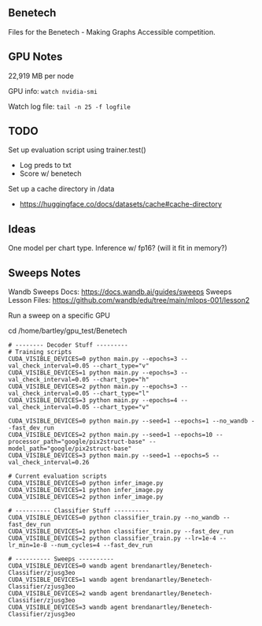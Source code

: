 ## Benetech

Files for the Benetech - Making Graphs Accessible competition.

## GPU Notes

22,919 MB per node

GPU info: `watch nvidia-smi`

Watch log file: `tail -n 25 -f logfile`

## TODO

Set up evaluation script using trainer.test()
- Log preds to txt
- Score w/ benetech

Set up a cache directory in /data
- https://huggingface.co/docs/datasets/cache#cache-directory

## Ideas

One model per chart type. Inference w/ fp16? (will it fit in memory?)

## Sweeps Notes

Wandb Sweeps Docs: https://docs.wandb.ai/guides/sweeps
Sweeps Lesson Files: https://github.com/wandb/edu/tree/main/mlops-001/lesson2

Run a sweep on a specific GPU

cd /home/bartley/gpu_test/Benetech
```
# -------- Decoder Stuff ---------
# Training scripts
CUDA_VISIBLE_DEVICES=0 python main.py --epochs=3 --val_check_interval=0.05 --chart_type="v"
CUDA_VISIBLE_DEVICES=1 python main.py --epochs=3 --val_check_interval=0.05 --chart_type="h"
CUDA_VISIBLE_DEVICES=2 python main.py --epochs=3 --val_check_interval=0.05 --chart_type="l"
CUDA_VISIBLE_DEVICES=3 python main.py --epochs=4 --val_check_interval=0.05 --chart_type="v"

CUDA_VISIBLE_DEVICES=0 python main.py --seed=1 --epochs=1 --no_wandb --fast_dev_run
CUDA_VISIBLE_DEVICES=2 python main.py --seed=1 --epochs=10 --processor_path="google/pix2struct-base" --model_path="google/pix2struct-base"
CUDA_VISIBLE_DEVICES=3 python main.py --seed=1 --epochs=5 --val_check_interval=0.26

# Current evaluation scripts
CUDA_VISIBLE_DEVICES=0 python infer_image.py
CUDA_VISIBLE_DEVICES=1 python infer_image.py
CUDA_VISIBLE_DEVICES=2 python infer_image.py

# ---------- Classifier Stuff ----------
CUDA_VISIBLE_DEVICES=0 python classifier_train.py --no_wandb --fast_dev_run
CUDA_VISIBLE_DEVICES=1 python classifier_train.py --fast_dev_run
CUDA_VISIBLE_DEVICES=2 python classifier_train.py --lr=1e-4 --lr_min=1e-8 --num_cycles=4 --fast_dev_run

# ---------- Sweeps ----------
CUDA_VISIBLE_DEVICES=0 wandb agent brendanartley/Benetech-Classifier/zjusg3eo
CUDA_VISIBLE_DEVICES=1 wandb agent brendanartley/Benetech-Classifier/zjusg3eo
CUDA_VISIBLE_DEVICES=2 wandb agent brendanartley/Benetech-Classifier/zjusg3eo
CUDA_VISIBLE_DEVICES=3 wandb agent brendanartley/Benetech-Classifier/zjusg3eo
```